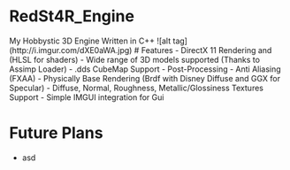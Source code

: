 # RedSt4R_Engine
<snippet>
  <content>
My Hobbystic 3D Engine Written in C++ 
![alt tag](http://i.imgur.com/dXE0aWA.jpg)
# Features
- DirectX 11 Rendering and (HLSL for shaders)
- Wide range of 3D models supported (Thanks to Assimp Loader)
- .dds CubeMap Support
- Post-Processing
- Anti Aliasing (FXAA)
- Physically Base Rendering (Brdf with Disney Diffuse and GGX for Specular)
- Diffuse, Normal, Roughness, Metallic/Glossiness Textures Support
- Simple IMGUI integration for Gui

# Future Plans
- asd
</content>
</snippet>
